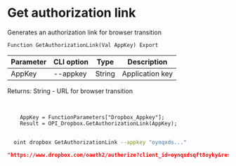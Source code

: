 ﻿---
sidebar_position: 1
---

# Get authorization link
 Generates an authorization link for browser transition



`Function GetAuthorizationLink(Val AppKey) Export`

  | Parameter | CLI option | Type | Description |
  |-|-|-|-|
  | AppKey | --appkey | String | Application key |

  
  Returns:  String - URL for browser transition

<br/>




```bsl title="Code example"
    AppKey = FunctionParameters["Dropbox_Appkey"];
    Result = OPI_Dropbox.GetAuthorizationLink(AppKey);
```



```sh title="CLI command example"
    
  oint dropbox GetAuthorizationLink --appkey "oynqxds..."

```

```json title="Result"
"https://www.dropbox.com/oauth2/authorize?client_id=oynqxdsqft8oyky&response_type=code&token_access_type=offline"
```
